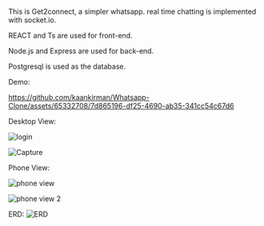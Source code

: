 This is Get2connect, a simpler whatsapp. real time chatting is implemented with socket.io.

REACT and Ts are used for front-end.

Node.js and Express are used for back-end.

Postgresql is used as the database.

Demo:

https://github.com/kaankirman/Whatsapp-Clone/assets/65332708/7d865196-df25-4690-ab35-341cc54c67d6

Desktop View:

![login](https://github.com/kaankirman/Whatsapp-Clone/assets/65332708/6b61408a-ee93-4f28-aa4a-5ab557f8d61b)

![Capture](https://github.com/kaankirman/Whatsapp-Clone/assets/65332708/0dfb5e5a-9cb4-4a1f-b43c-3010dacb340f)

Phone View:

![phone view](https://github.com/kaankirman/Whatsapp-Clone/assets/65332708/4ae9a2ab-6748-4e55-a08e-41c36f3e4c6e)

![phone view 2](https://github.com/kaankirman/Whatsapp-Clone/assets/65332708/886a6bfe-56cf-4909-9fb1-a7d933a27ded)

ERD:
![ERD](https://github.com/kaankirman/Whatsapp-Clone/assets/65332708/70b7f6d6-749b-4e86-84ff-04ae7e986ea7)
